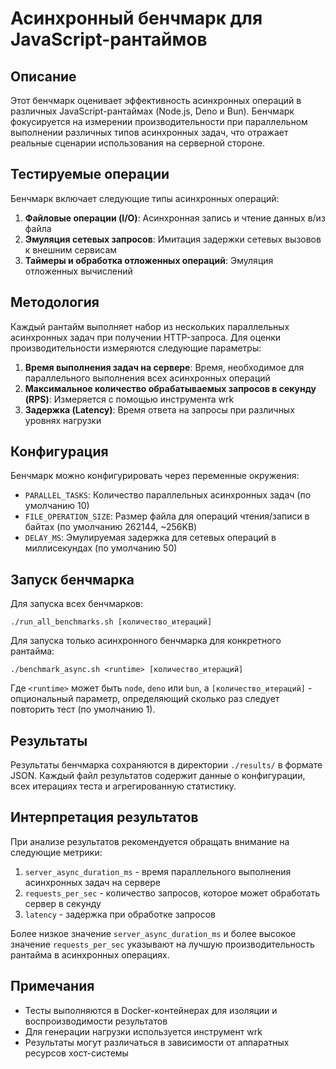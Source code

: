 # Асинхронный бенчмарк для JavaScript-рантаймов

## Описание

Этот бенчмарк оценивает эффективность асинхронных операций в различных JavaScript-рантаймах (Node.js, Deno и Bun). Бенчмарк фокусируется на измерении производительности при параллельном выполнении различных типов асинхронных задач, что отражает реальные сценарии использования на серверной стороне.

## Тестируемые операции

Бенчмарк включает следующие типы асинхронных операций:

1. **Файловые операции (I/O)**: Асинхронная запись и чтение данных в/из файла
2. **Эмуляция сетевых запросов**: Имитация задержки сетевых вызовов к внешним сервисам
3. **Таймеры и обработка отложенных операций**: Эмуляция отложенных вычислений

## Методология

Каждый рантайм выполняет набор из нескольких параллельных асинхронных задач при получении HTTP-запроса. Для оценки производительности измеряются следующие параметры:

1. **Время выполнения задач на сервере**: Время, необходимое для параллельного выполнения всех асинхронных операций
2. **Максимальное количество обрабатываемых запросов в секунду (RPS)**: Измеряется с помощью инструмента wrk
3. **Задержка (Latency)**: Время ответа на запросы при различных уровнях нагрузки

## Конфигурация

Бенчмарк можно конфигурировать через переменные окружения:

- `PARALLEL_TASKS`: Количество параллельных асинхронных задач (по умолчанию 10)
- `FILE_OPERATION_SIZE`: Размер файла для операций чтения/записи в байтах (по умолчанию 262144, ~256KB)
- `DELAY_MS`: Эмулируемая задержка для сетевых операций в миллисекундах (по умолчанию 50)

## Запуск бенчмарка

Для запуска всех бенчмарков:

```
./run_all_benchmarks.sh [количество_итераций]
```

Для запуска только асинхронного бенчмарка для конкретного рантайма:

```
./benchmark_async.sh <runtime> [количество_итераций]
```

Где `<runtime>` может быть `node`, `deno` или `bun`, а `[количество_итераций]` - опциональный параметр, определяющий сколько раз следует повторить тест (по умолчанию 1).

## Результаты

Результаты бенчмарка сохраняются в директории `./results/` в формате JSON. Каждый файл результатов содержит данные о конфигурации, всех итерациях теста и агрегированную статистику.

## Интерпретация результатов

При анализе результатов рекомендуется обращать внимание на следующие метрики:

1. `server_async_duration_ms` - время параллельного выполнения асинхронных задач на сервере
2. `requests_per_sec` - количество запросов, которое может обработать сервер в секунду
3. `latency` - задержка при обработке запросов

Более низкое значение `server_async_duration_ms` и более высокое значение `requests_per_sec` указывают на лучшую производительность рантайма в асинхронных операциях.

## Примечания

- Тесты выполняются в Docker-контейнерах для изоляции и воспроизводимости результатов
- Для генерации нагрузки используется инструмент wrk
- Результаты могут различаться в зависимости от аппаратных ресурсов хост-системы 